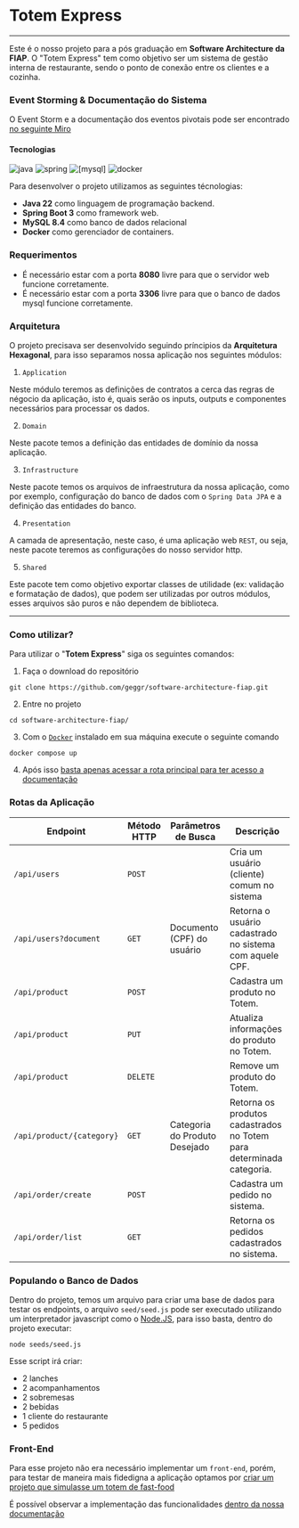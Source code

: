 # Totem Express

---

Este é o nosso projeto para a pós graduação em **Software Architecture da FIAP**.
O "Totem Express" tem como objetivo ser um sistema de gestão interna de restaurante, sendo o ponto de conexão entre os clientes e a cozinha.

### Event Storming & Documentação do Sistema

O Event Storm e a documentação dos eventos pivotais pode ser encontrado [no seguinte Miro](https://miro.com/app/board/uXjVK3rqGz4=/?share_link_id=859281805316)

#### Tecnologias

![java](https://img.shields.io/badge/Java_22-000?style=for-the-badge&logo=oracle&logoColor=white)
![spring](https://img.shields.io/badge/Spring_3-6DB33F?style=for-the-badge&logo=spring&logoColor=white)
![[mysql]](https://img.shields.io/badge/Mysql_8.4-316192?style=for-the-badge&logo=mysql&logoColor=white)
![docker](https://img.shields.io/badge/Docker-2496ED?style=for-the-badge&logo=docker&logoColor=white)

Para desenvolver o projeto utilizamos as seguintes técnologias:

- **Java 22** como linguagem de programação backend.
- **Spring Boot 3** como framework web.
- **MySQL 8.4** como banco de dados relacional
- **Docker** como gerenciador de containers.

### Requerimentos

- É necessário estar com a porta **8080** livre para que o servidor web funcione corretamente. 
- É necessário estar com a porta **3306** livre para que o banco de dados mysql funcione corretamente.

### Arquitetura

O projeto precisava ser desenvolvido seguindo príncipios da **Arquitetura Hexagonal**, para isso separamos nossa aplicação nos seguintes módulos:

1) `Application`

Neste módulo teremos as definições de contratos a cerca das regras de négocio da aplicação, isto é, quais serão os inputs, outputs e componentes necessários para processar os dados.

2) `Domain`

Neste pacote temos a definição das entidades de domínio da nossa aplicação.

3) `Infrastructure`

Neste pacote temos os arquivos de infraestrutura da nossa aplicação, como por exemplo, configuração do banco de dados com o `Spring Data JPA` e a definição das entidades do banco.

4) `Presentation`

A camada de apresentação, neste caso, é uma aplicação web `REST`, ou seja, neste pacote teremos as configurações do nosso servidor http.


5) `Shared`

Este pacote tem como objetivo exportar classes de utilidade (ex: validação e formatação de dados), que podem ser utilizadas por outros módulos, esses arquivos são puros e não dependem de biblioteca.

---

### Como utilizar?

Para utilizar o "**Totem Express**" siga os seguintes comandos:

1) Faça o download do repositório 

```shell
git clone https://github.com/geggr/software-architecture-fiap.git
```

2) Entre no projeto

```shell
cd software-architecture-fiap/
```

3) Com o [`Docker`](https://docs.docker.com/desktop/) instalado em sua máquina execute o seguinte comando

```shell
docker compose up
```

4) Após isso [basta apenas acessar a rota principal para ter acesso a documentação](http://localhost:8080)

### Rotas da Aplicação 

| Endpoint                 | Método HTTP | Parâmetros  de Busca          | Descrição                     |
|--------------------------|-------------|-------------------------------|-------------------------------|
| `/api/users`             | `POST`      |                               | Cria um usuário (cliente) comum no sistema         
| `/api/users?document`    | `GET`       | Documento (CPF) do usuário    | Retorna o usuário cadastrado no sistema com aquele CPF. 
| `/api/product`           | `POST`      |                               | Cadastra um produto no Totem.
| `/api/product`           | `PUT`       |                               | Atualiza informações do produto no Totem.
| `/api/product`           | `DELETE`    |                               | Remove um produto do Totem.            
| `/api/product/{category}`| `GET`       | Categoria do Produto Desejado | Retorna os produtos cadastrados no Totem para determinada categoria.
| `/api/order/create`      | `POST`      |                               | Cadastra um pedido no sistema.
| `/api/order/list`        | `GET`       |                               | Retorna os pedidos cadastrados no sistema.


### Populando o Banco de Dados

Dentro do projeto, temos um arquivo para criar uma base de dados para testar os endpoints, o arquivo `seed/seed.js` pode ser executado utilizando um interpretador javascript como o [Node.JS](https://nodejs.org/en/download/package-manager), para isso basta, dentro do projeto executar:

```shell
node seeds/seed.js
```

Esse script irá criar:

- 2 lanches
- 2 acompanhamentos
- 2 sobremesas
- 2 bebidas
- 1 cliente do restaurante
- 5 pedidos

### Front-End

Para esse projeto não era necessário implementar um `front-end`, porém, para testar de maneira mais fidedigna
a aplicação optamos por [criar um projeto que simulasse um totem de fast-food](https://github.com/geggr/totem-express-ui/)

É possível observar a implementação das funcionalidades [dentro da nossa documentação](docs/totem-express-ui.md)